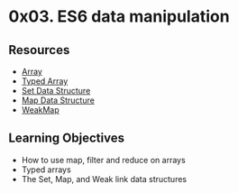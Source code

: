 # 0x03. ES6 data manipulation

## Resources

- [Array](https://developer.mozilla.org/en-US/docs/Web/JavaScript/Reference/Global_Objects/Array#instance_properties)
- [Typed Array](https://developer.mozilla.org/en-US/docs/Web/JavaScript/Typed_arrays)
- [Set Data Structure](https://developer.mozilla.org/en-US/docs/Web/JavaScript/Reference/Global_Objects/Set)
- [Map Data Structure](https://developer.mozilla.org/en-US/docs/Web/JavaScript/Reference/Global_Objects/Map)
- [WeakMap](https://developer.mozilla.org/en-US/docs/Web/JavaScript/Reference/Global_Objects/WeakMap)

## Learning Objectives

+ How to use map, filter and reduce on arrays
+ Typed arrays
+ The Set, Map, and Weak link data structures